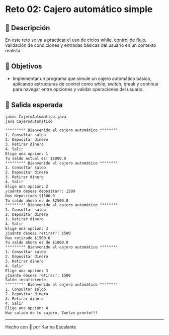 # Reto 02: Cajero automático simple
## 🤍 Descripción
En este reto se va a practicar el uso de ciclos while, control de flujo, validación de condiciones y entradas básicas del usuario en un contexto realista.

## 🤍 Objetivos
- Implementar un programa que simule un cajero automático básico, aplicando estructuras de control como while, switch, break y continue para navegar entre opciones y validar operaciones del usuario.

## 🤍 Salida esperada 
```bash
javac CajeroAutomatico.java
java CajeroAutomatico

°°°°°°°°° Bienvenido al cajero automático °°°°°°°° 
1. Consultar saldo
2. Depositar dinero
3. Retirar dinero
4. Salir
Elige una opción: 1
Tu saldo actual es: $1000.0
°°°°°°°°° Bienvenido al cajero automático °°°°°°°° 
1. Consultar saldo
2. Depositar dinero
3. Retirar dinero
4. Salir
Elige una opción: 2
¿Cuánto deseas depositar?: 1500
Has depositado $1500.0
Tu saldo ahora es de $2500.0
°°°°°°°°° Bienvenido al cajero automático °°°°°°°° 
1. Consultar saldo
2. Depositar dinero
3. Retirar dinero
4. Salir
Elige una opción: 3
¿Cuánto deseas retirar?: 1500
Has retirado $1500.0
Tu saldo ahora es de $1000.0
°°°°°°°°° Bienvenido al cajero automático °°°°°°°° 
1. Consultar saldo
2. Depositar dinero
3. Retirar dinero
4. Salir
Elige una opción: 3
¿Cuánto deseas retirar?: 1500
Saldo insuficiente.
°°°°°°°°° Bienvenido al cajero automático °°°°°°°°
1. Consultar saldo
2. Depositar dinero
3. Retirar dinero
4. Salir
Elige una opción: 4
Haz salido de tu cajero, Vuelve pronto!!!
```
---
Hecho con 🤍 por Karina Escalante
